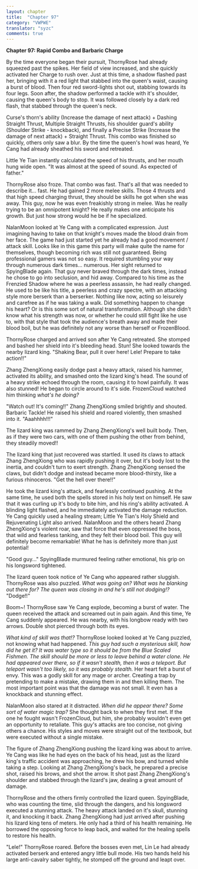 ```yaml
---
layout: chapter
title:  "Chapter 97"
category: "VWPWE"
translator: "syzc"
comments: true
---
```


**Chapter 97: Rapid Combo and Barbaric Charge**
 
By the time everyone began their pursuit, ThornyRose had already squeezed past the spikes. Her field of view increased, and she quickly activated her Charge to rush over. Just at this time, a shadow flashed past her, bringing with it a red light that stabbed into the queen's waist, causing a burst of blood. Then four red sword-lights shot out, stabbing towards its four legs. Soon after, the shadow performed a tackle with it's shoulder, causing the queen's body to stop. It was followed closely by a dark red flash, that stabbed through the queen's neck.
 
Curse's thorn's ability (Increase the damage of next attack) + Dashing Straight Thrust, Multiple Straight Thrusts, his shoulder guard's ability (Shoulder Strike - knockback), and finally a Precise Strike (Increase the damage of next attack) + Straight Thrust. This combo was finished so quickly, others only saw a blur. By the time the queen's howl was heard, Ye Cang had already sheathed his sword and retreated.
 
Little Ye Tian instantly calculated the speed of his thrusts, and her mouth hung wide open. "It was almost at the speed of sound. As expected of father."
 
ThornyRose also froze. That combo was fast. That's all that was needed to describe it... fast. He had gained 2 more melee skills. Those 4 thrusts and that high speed charging thrust, they should be skills he got when she was away. This guy, now he was even freakishly strong in melee. Was he really trying to be an omnipotent knight? He really makes one anticipate his growth. But just how strong would he be if he specialized.
 
NalanMoon looked at Ye Cang with a complicated expression. Just imagining having to take on that knight's moves made the blood drain from her face. The game had just started yet he already had a good movement / attack skill. Looks like in this game this party will make quite the name for themselves, though becoming rich was still not guaranteed. Being professional gamers was not so easy. It required stumbling your way through numerous dark times... numerous. Her sight returned to SpyingBlade again. That guy never braved through the dark times, instead he chose to go into seclusion, and hid away. Compared to his time as the Frenzied Shadow where he was a peerless assassin, he had really changed. He used to be like his title, a peerless and crazy spectre, with an attacking style more berserk than a berserker. Nothing like now, acting so leisurely and carefree as if he was taking a walk. Did something happen to change his heart? Or is this some sort of natural transformation. Although she didn't know what his strength was now, or whether he could still fight like he use to, with that style that took the audience's breath away and made their blood boil, but he was definitely not any worse than herself or FrozenBlood.
 
ThornyRose charged and arrived son after Ye Cang retreated. She stomped and bashed her shield into it's bleeding head. Stun! She looked towards the nearby lizard king. "Shaking Bear, pull it over here! Lele! Prepare to take action!!"
 
Zhang ZhengXiong easily dodge past a heavy attack, raised his hammer, activated its ability, and smashed onto the lizard king's head. The sound of a heavy strike echoed through the room, causing it to howl painfully. It was also stunned! He began to circle around to it's side. FrozenCloud watched him thinking *what's he doing?*
 
"Watch out! It's coming!!" Zhang ZhengXiong smiled brightly and shouted. Barbaric Tackle! He raised his shield and roared violently, then smashed into it. "Aaahhhh!!!"
 
The lizard king was rammed by Zhang ZhengXiong's well built body. Then, as if they were two cars, with one of them pushing the other from behind, they steadily moved!! 
 
The lizard king that just recovered was startled. It used its claws to attack Zhang ZhengXiong who was rapidly pushing it over, but it's body lost to the inertia, and couldn't turn to exert strength. Zhang ZhengXiong sensed the claws, but didn't dodge and instead became more blood-thirsty, like a furious rhinoceros. "Get the hell over there!!"
 
He took the lizard king's attack, and fearlessly continued pushing. At the same time, he used both the spells stored in his holy text on himself. He saw that it was curling up it's body to bite him, and his ring's ability activated. A blinding light flashed, and he immediately activated the damage reduction. Ye Cang quickly used a healing stream; Little Ye Tian's Holy Shield and Rejuvenating Light also arrived. NalanMoon and the others heard Zhang ZhengXiong's violent roar, saw that force that even oppressed the boss, that wild and fearless tanking, and they felt their blood boil. This guy will definitely become remarkable! What he has is definitely more than just potential!
 
"Good guy..." SpyingBlade murmured feeling rather emotional, his grip on his longsword tightened.
 
The lizard queen took notice of Ye Cang who appeared rather sluggish. ThornyRose was also puzzled. *What was going on? What was he blanking out there for? The queen was closing in and he's still not dodging!?* "Dodge!!"
 
Boom~! ThornyRose saw Ye Cang explode, becoming a burst of water. The queen received the attack and screamed out in pain again. And this time, Ye Cang suddenly appeared. He was nearby, with his longbow ready with two arrows. Double shot pierced through both its eyes.
 
*What kind of skill was that!?* ThornyRose looked looked at Ye Cang puzzled, not knowing what had happened. *This guy had such a mysterious skill, how did he get it? It was water type so it should be from the Blue Scaled Fishmen. The skill should be more or less to leave behind a water clone. He had appeared over there, so if it wasn't stealth, then it was a teleport. But teleport wasn't too likely, so it was probably stealth.* Her heart felt a burst of envy. This was a godly skill for any mage or archer. Creating a trap by pretending to make a mistake, drawing them in and then killing them. The most important point was that the damage was not small. It even has a knockback and stunning effect. 
 
NalanMoon also stared at it distracted. *When did he appear there? Some sort of water magic trap?* She thought back to when they first met. If the one he fought wasn't FrozenCloud, but him, she probably wouldn't even get an opportunity to retaliate. This guy's attacks are too concise, not giving others a chance. His styles and moves were straight out of the textbook, but were executed without a single mistake.
 
The figure of Zhang ZhengXiong pushing the lizard king was about to arrive. Ye Cang was like he had eyes on the back of his head, just as the lizard king's traffic accident was approaching,  he drew his bow, and turned while taking a step. Looking at Zhang ZhengXiong's back, he prepared a precise shot, raised his brows, and shot the arrow. It shot past Zhang ZhengXiong's shoulder and stabbed through the lizard's jaw, dealing a great amount of damage.
 
ThornyRose and the others firmly controlled the lizard queen. SpyingBlade, who was counting the time, slid through the dangers, and his longsword executed a stunning attack. The heavy attack landed on it's skull, stunning it, and knocking it back. Zhang ZhengXiong had just arrived after pushing his lizard king tens of meters. He only had a third of his health remaining. He borrowed the opposing force to leap back, and waited for the healing spells to restore his health.
 
"Lele!" ThornyRose roared. Before the bosses even met, Lin Le had already activated berserk and entered angry little bull mode. His two hands held his large anti-cavalry saber tightly, he stomped off the ground and leapt over. 
